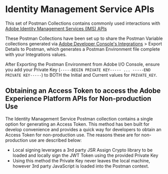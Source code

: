 # Identity Management Service APIs

This set of Postman Collections contains commonly used interactions with [Adobe Identity Management Services (IMS) APIs](https://www.adobe.io/authentication/auth-methods.html#!AdobeDocs/adobeio-auth/master/AuthenticationOverview/AuthenticationGuide.md)

These Postman Collections have been set up to share the Postman Variable collections generated via [Adobe Developer Console's Integrations](https://console.adobe.io/integrations) > Export Details to Postman, which generates a Postman Environment file complete with your Integrations values.

After Exporting the Postman Environment from Adobe I/O Console, ensure you add your Private Key (`-----BEGIN PRIVATE KEY----- ... -----END PRIVATE KEY-----`) to BOTH the Initial and Current values for `PRIVATE_KEY`.


## Obtaining an Access Token to access the Adobe Experience Platform APIs for Non-production Use

The Identity Management Service Postman collection contains a single option for generating an Access Token. This method has ben built for develop convenience and provides a quick way for developers to obtain an Access Token for non-production use. The reasons these are for non-production use are described below:

- Local signing leverages a 3rd party JSR Assign Crypto library to be loaded and locally sign the JWT Token using the provided Private Key
- Using this method the Private Key never leaves the local machine, however 3rd party JavaScript is loaded into the Postman context.


